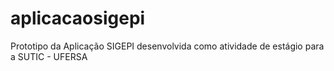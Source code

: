 ﻿# aplicacaosigepi
Prototipo da Aplicação SIGEPI desenvolvida como atividade de estágio para a SUTIC - UFERSA
